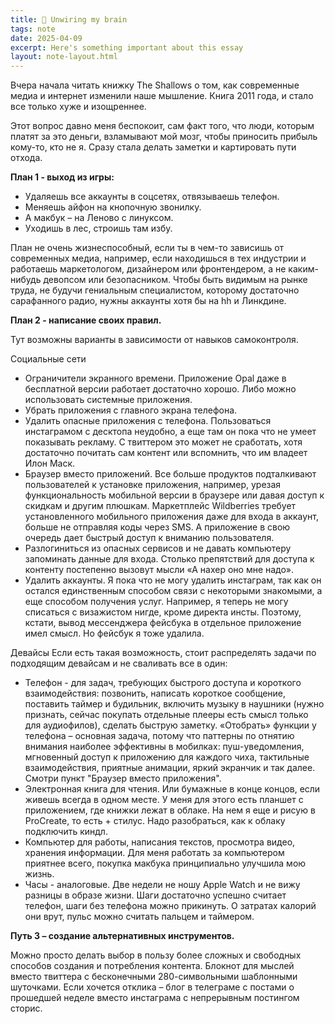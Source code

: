 ```yaml
---
title: 🌿 Unwiring my brain
tags: note
date: 2025-04-09
excerpt: Here's something important about this essay
layout: note-layout.html
---
```

Вчера начала читать книжку The Shallows о том, как современные медиа и интернет изменили наше мышление. Книга 2011 года, и стало все только хуже и изощреннее.

Этот вопрос давно меня беспокоит, сам факт того, что люди, которым платят за это деньги, взламывают мой мозг, чтобы приносить прибыль кому-то, кто не я. Сразу стала делать заметки и картировать пути отхода. 

**План 1 - выход из игры:**

- Удаляешь все аккаунты в соцсетях, отвязываешь телефон.
- Меняешь айфон на кнопочную звонилку.
- А макбук – на Леново с линуксом.
- Уходишь в лес, строишь там избу.

План не очень жизнеспособный, если ты в чем-то зависишь от современных медиа, например, если находишься в тех индустрии и работаешь маркетологом, дизайнером или фронтендером, а не каким-нибудь девопсом или безопасником. Чтобы быть видимым на рынке труда, не будучи гениальным специалистом, которому достаточно сарафанного радио, нужны аккаунты хотя бы на hh и Линкдине.

**План 2 - написание своих правил.** 

Тут возможны варианты в зависимости от навыков самоконтроля.

Социальные сети
- Ограничители экранного времени. Приложение Opal даже в бесплатной версии работает достаточно хорошо. Либо можно использовать системные приложения.
- Убрать приложения с главного экрана телефона.
- Удалить опасные приложения с телефона. Пользоваться инстаграмом с десктопа неудобно, а еще там он пока что не умеет показывать рекламу. С твиттером это может не сработать, хотя достаточно почитать сам контент или вспомнить, что им владеет Илон Маск.
- Браузер вместо приложений. Все больше продуктов подталкивают пользователей к установке приложения, например, урезая функциональность мобильной версии в браузере или давая доступ к скидкам и другим плюшкам. Маркетплейс Wildberries требует установленного мобильного приложения даже для входа в аккаунт, больше не отправляя коды через SMS. А приложение в свою очередь дает быстрый доступ к вниманию пользователя.
- Разлогиниться из опасных сервисов и не давать компьютеру запоминать данные для входа. Столько препятствий для доступа к контенту постепенно вызовут мысли «А нахер оно мне надо».
- Удалить аккаунты. Я пока что не могу удалить инстаграм, так как он остался единственным способом связи с некоторыми знакомыми, а еще способом получения услуг. Например, я теперь не могу списаться с визажистом нигде, кроме директа инсты. Поэтому, кстати, вывод мессенджера фейсбука в отдельное приложение имел смысл. Но фейсбук я тоже удалила.

Девайсы
Если есть такая возможность, стоит распределять задачи по подходящим девайсам и не сваливать все в один:
- Телефон - для задач, требующих быстрого доступа и короткого взаимодействия: позвонить, написать короткое сообщение, поставить таймер и будильник, включить музыку в наушники (нужно признать, сейчас покупать отдельные плееры есть смысл только для аудиофилов), сделать быструю заметку. «Отобрать» функции у телефона – основная задача, потому что паттерны по отнятию внимания наиболее эффективны в мобилках: пуш-уведомления, мгновенный доступ к приложению для каждого чиха, тактильные взаимодействия, приятные анимации, яркий экранчик и так далее. Смотри пункт "Браузер вместо приложения".
- Электронная книга для чтения. Или бумажные в конце концов, если живешь всегда в одном месте. У меня для этого есть планшет с приложением, где книжки лежат в облаке. На нем я еще и рисую в ProCreate, то есть + стилус. Надо разобраться, как к облаку подключить киндл.
- Компьютер для работы, написания текстов, просмотра видео, хранения информации. Для меня работать за компьютером приятнее всего, покупка макбука принципиально улучшила мою жизнь.
- Часы - аналоговые. Две недели не ношу Apple Watch и не вижу разницы в образе жизни. Шаги достаточно успешно считает телефон, шаги без телефона можно прикинуть. О затратах калорий они врут, пульс можно считать пальцем и таймером.

**Путь 3 – создание альтернативных инструментов.**

Можно просто делать выбор в пользу более сложных и свободных способов создания и потребления контента. Блокнот для мыслей вместо твиттера с бесконечными 280-символьными шаблонными шуточками. Если хочется отклика – блог в телеграме с постами о прошедшей неделе вместо инстаграма с непрерывным постингом сторис.